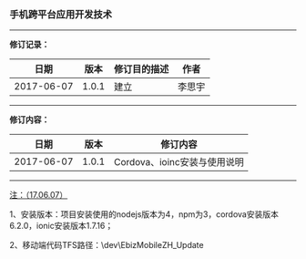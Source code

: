### 手机跨平台应用开发技术

****

**修订记录：**

| 日期         | 版本    | 修订目的描述 | 作者   |
| ---------- | ----- | ------ | ---- |
| 2017-06-07 | 1.0.1 | 建立     | 李思宇  |

****

**修订内容：**

| 日期         | 版本    | 修订内容                 |
| ---------- | ----- | -------------------- |
| 2017-06-07 | 1.0.1 | Cordova、ioinc安装与使用说明 |

****

<u>注：（17.06.07）</u>

1、安装版本：项目安装使用的nodejs版本为4，npm为3，cordova安装版本6.2.0，ionic安装版本1.7.16；

2、移动端代码TFS路径：\dev\EbizMobileZH_Update